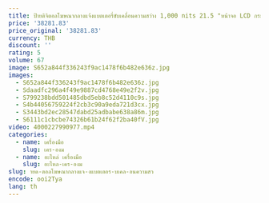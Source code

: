 ```yaml
---
title: ป้ายดิจิตอลโฆษณากลางแจ้งแบตเตอรี่ขับเคลื่อนความสว่าง 1,000 nits 21.5 "หน้าจอ LCD กระเป๋าเป้สะพายหลังป้ายโฆษณาเดิน
price: '38281.83'
price_original: '38281.83'
currency: THB
discount: ''
rating: 5
volume: 67
image: S652a844f336243f9ac1478f6b482e636z.jpg
images:
  - S652a844f336243f9ac1478f6b482e636z.jpg
  - Sdaadfc296a4f49e9887cd4768e49e2f2v.jpg
  - S799238bdd501485dbd5eb8c52d4110c9s.jpg
  - S4b44056759224f2cb3c90a9eda721d3cx.jpg
  - S3443bd2ec28547dabd25adbabe638a86m.jpg
  - S6111c1cbcbe74326b61b24f62f2ba40fV.jpg
video: 4000227990977.mp4
categories:
  - name: เครื่องมือ
    slug: เคร-องม
  - name: อะไหล่ เครื่องมือ
    slug: อะไหล-เคร-องม
slug: ายด-ตอลโฆษณากลางแจ-งแบตเตอร-บเคล-อนความสว
encode: ooi2Tya
lang: th
---
```

  